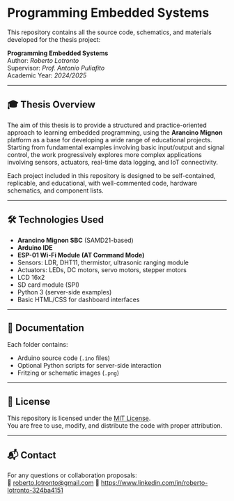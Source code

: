 # Programming Embedded Systems

This repository contains all the source code, schematics, and materials developed for the thesis project:

**Programming Embedded Systems**  
Author: *Roberto Lotronto*  
Supervisor: *Prof. Antonio Puliafito*  
Academic Year: *2024/2025*

---

## 🎓 Thesis Overview

The aim of this thesis is to provide a structured and practice-oriented approach to learning embedded programming, using the **Arancino Mignon** platform as a base for developing a wide range of educational projects. Starting from fundamental examples involving basic input/output and signal control, the work progressively explores more complex applications involving sensors, actuators, real-time data logging, and IoT connectivity.

Each project included in this repository is designed to be self-contained, replicable, and educational, with well-commented code, hardware schematics, and component lists.

---

## 🛠️ Technologies Used

- **Arancino Mignon SBC** (SAMD21-based)
- **Arduino IDE**
- **ESP-01 Wi-Fi Module (AT Command Mode)**
- Sensors: LDR, DHT11, thermistor, ultrasonic ranging module
- Actuators: LEDs, DC motors, servo motors, stepper motors
- LCD 16x2
- SD card module (SPI)
- Python 3 (server-side examples)
- Basic HTML/CSS for dashboard interfaces

---

## 🧾 Documentation

Each folder contains:

- Arduino source code (`.ino` files)
- Optional Python scripts for server-side interaction
- Fritzing or schematic images (`.png`)
  
---

## 📜 License

This repository is licensed under the [MIT License](./LICENSE).  
You are free to use, modify, and distribute the code with proper attribution.

---

## 📬 Contact

For any questions or collaboration proposals:  
📧 roberto.lotronto@gmail.com
🔗 https://www.linkedin.com/in/roberto-lotronto-324ba4151
